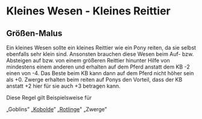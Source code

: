# Kleines Wesen - Kleines Reittier

## Größen-Malus

Ein kleines Wesen sollte ein kleines Reittier wie ein Pony reiten, da sie selbst ebenfalls sehr klein sind. Ansonsten brauchen diese Wesen beim Auf- bzw. Absteigen auf bzw. von einem größeren Reittier hinunter Hilfe von mindestens einem anderen und erhalten auf dem Pferd anstatt dem KB -2 einen von -4. Das Beste beim KB kann dann auf dem Pferd nicht höher sein als +0. Zwerge erhalten beim reiten auf Ponys den Vorteil, dass der KB anstatt +2 hier für sie auch +3 betragen kann.

Diese Regel gilt Beispielsweise für

„Goblins”
„[Kobolde](../nscs-und-monster/kobold.md)”
„[Rotlinge](../neue-voelker/rotlinge.md)"
„Zwerge”

